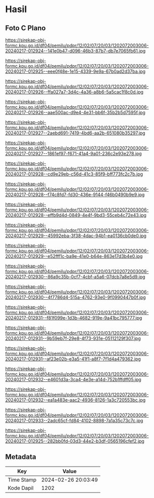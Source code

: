 # Hasil

## Foto C Plano

https://sirekap-obj-formc.kpu.go.id/df04/pemilu/pdpr/12/02/07/20/03/1202072003006-20240217-012924--141e0b47-d096-46b3-87b7-db7e7065fb61.jpg

https://sirekap-obj-formc.kpu.go.id/df04/pemilu/pdpr/12/02/07/20/03/1202072003006-20240217-012925--eee0f48e-1e15-4339-9e9a-67b0ad2d37ba.jpg

https://sirekap-obj-formc.kpu.go.id/df04/pemilu/pdpr/12/02/07/20/03/1202072003006-20240217-012926--ffa027a7-3d4c-4a36-a8b6-5a5cac1f8c0d.jpg

https://sirekap-obj-formc.kpu.go.id/df04/pemilu/pdpr/12/02/07/20/03/1202072003006-20240217-012926--aae500ac-d9e4-4e31-bb6f-35b2b5d7595f.jpg

https://sirekap-obj-formc.kpu.go.id/df04/pemilu/pdpr/12/02/07/20/03/1202072003006-20240217-012927--2aebd691-7419-4bd6-aa2b-651080b35297.jpg

https://sirekap-obj-formc.kpu.go.id/df04/pemilu/pdpr/12/02/07/20/03/1202072003006-20240217-012927--1861ef97-f671-41a4-9a01-236c2e93e278.jpg

https://sirekap-obj-formc.kpu.go.id/df04/pemilu/pdpr/12/02/07/20/03/1202072003006-20240217-012928--cd9e29eb-c56d-41c3-85f9-bff773fc2c7b.jpg

https://sirekap-obj-formc.kpu.go.id/df04/pemilu/pdpr/12/02/07/20/03/1202072003006-20240217-012928--f74c8fd7-fd30-436e-9144-f46b0490b9e9.jpg

https://sirekap-obj-formc.kpu.go.id/df04/pemilu/pdpr/12/02/07/20/03/1202072003006-20240217-012928--effb9d4d-0849-4e4f-9bd3-55ceb4c72e43.jpg

https://sirekap-obj-formc.kpu.go.id/df04/pemilu/pdpr/12/02/07/20/03/1202072003006-20240217-012929--45992eba-3f38-4dac-94b1-ea0136cb0de0.jpg

https://sirekap-obj-formc.kpu.go.id/df04/pemilu/pdpr/12/02/07/20/03/1202072003006-20240217-012929--e52fff1c-ba9e-41e0-b64e-863e17d3b4e0.jpg

https://sirekap-obj-formc.kpu.go.id/df04/pemilu/pdpr/12/02/07/20/03/1202072003006-20240217-012930--86a9c35b-0cf7-4cbf-a5a6-07dcb7a8e5d9.jpg

https://sirekap-obj-formc.kpu.go.id/df04/pemilu/pdpr/12/02/07/20/03/1202072003006-20240217-012930--4f7786d4-515a-4762-93e0-9f0990447b0f.jpg

https://sirekap-obj-formc.kpu.go.id/df04/pemilu/pdpr/12/02/07/20/03/1202072003006-20240217-012931--f81f099e-1d3b-4682-919e-9a41bc795777.jpg

https://sirekap-obj-formc.kpu.go.id/df04/pemilu/pdpr/12/02/07/20/03/1202072003006-20240217-012931--9b59eb7f-29e8-4f73-931e-05112129f307.jpg

https://sirekap-obj-formc.kpu.go.id/df04/pemilu/pdpr/12/02/07/20/03/1202072003006-20240217-012931--af23e02b-e3a5-41f1-a8f7-7f1d4a479362.jpg

https://sirekap-obj-formc.kpu.go.id/df04/pemilu/pdpr/12/02/07/20/03/1202072003006-20240217-012932--e4601d3a-3ca4-4e3e-a14d-752b1ffdff05.jpg

https://sirekap-obj-formc.kpu.go.id/df04/pemilu/pdpr/12/02/07/20/03/1202072003006-20240217-012932--ea1a483e-aac2-4936-8126-1a3c720553bc.jpg

https://sirekap-obj-formc.kpu.go.id/df04/pemilu/pdpr/12/02/07/20/03/1202072003006-20240217-012933--2adc65cf-fd84-4102-8898-7a1a35c73c7c.jpg

https://sirekap-obj-formc.kpu.go.id/df04/pemilu/pdpr/12/02/07/20/03/1202072003006-20240217-012925--282bb0fd-03d3-44e2-b3df-0565196cfef2.jpg


## Metadata

| Key        | Value               |
| ---------- | ------------------- |
| Time Stamp | 2024-02-26 20:03:49 |
| Kode Dapil | 1202                |



